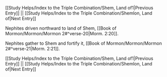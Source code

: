 [[Study Helps/Index to the Triple Combination/Shem, Land of1|Previous Entry]]  ||  [[Study Helps/Index to the Triple Combination/Shemlon, Land of|Next Entry]]

 Nephites driven northward to land of Shem, [[Book of Mormon/Mormon/Mormon 2#^verse-20|Morm. 2:20]].

 Nephites gather to Shem and fortify it, [[Book of Mormon/Mormon/Mormon 2#^verse-21|Morm. 2:21]].

[[Study Helps/Index to the Triple Combination/Shem, Land of1|Previous Entry]]  ||  [[Study Helps/Index to the Triple Combination/Shemlon, Land of|Next Entry]]